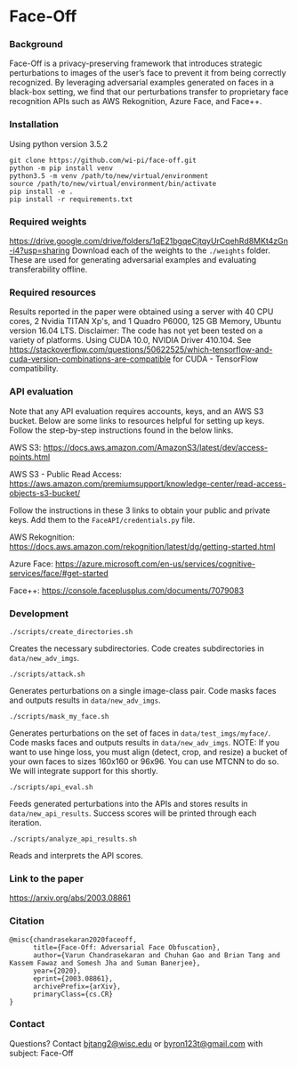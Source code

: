 # Face-Off

### Background
Face-Off is a privacy-preserving framework that introduces strategic perturbations to images of the user’s face to prevent it from being correctly recognized. By leveraging adversarial examples generated on faces in a black-box setting, we find that our perturbations transfer to proprietary face recognition APIs such as AWS Rekognition, Azure Face, and Face++.

### Installation
Using python version 3.5.2
```
git clone https://github.com/wi-pi/face-off.git
python -m pip install venv
python3.5 -m venv /path/to/new/virtual/environment
source /path/to/new/virtual/environment/bin/activate
pip install -e .
pip install -r requirements.txt
```

### Required weights
https://drive.google.com/drive/folders/1qE21bgqeCjtqyUrCqehRd8MKt4zGn-i4?usp=sharing
Download each of the weights to the  `./weights` folder. These are used for generating adversarial examples and evaluating transferability offline.

### Required resources
Results reported in the paper were obtained using a server with 40 CPU cores, 2 Nvidia TITAN Xp's, and 1 Quadro P6000, 125 GB Memory, Ubuntu version 16.04 LTS.
Disclaimer: The code has not yet been tested on a variety of platforms.
Using CUDA 10.0, NVIDIA Driver 410.104.
See https://stackoverflow.com/questions/50622525/which-tensorflow-and-cuda-version-combinations-are-compatible for CUDA - TensorFlow compatibility.

### API evaluation
Note that any API evaluation requires accounts, keys, and an AWS S3 bucket. Below are some links to resources helpful for setting up keys. Follow the step-by-step instructions found in the below links.

AWS S3: https://docs.aws.amazon.com/AmazonS3/latest/dev/access-points.html

AWS S3 - Public Read Access: https://aws.amazon.com/premiumsupport/knowledge-center/read-access-objects-s3-bucket/

Follow the instructions in these 3 links to obtain your public and private keys. Add them to the `FaceAPI/credentials.py` file.

AWS Rekognition: https://docs.aws.amazon.com/rekognition/latest/dg/getting-started.html

Azure Face: https://azure.microsoft.com/en-us/services/cognitive-services/face/#get-started

Face++: https://console.faceplusplus.com/documents/7079083

### Development
```
./scripts/create_directories.sh
```
Creates the necessary subdirectories. Code creates subdirectories in `data/new_adv_imgs`.
```
./scripts/attack.sh
```
Generates perturbations on a single image-class pair. Code masks faces and outputs results in `data/new_adv_imgs`.
```
./scripts/mask_my_face.sh
```
Generates perturbations on the set of faces in `data/test_imgs/myface/`. Code masks faces and outputs results in `data/new_adv_imgs`.
NOTE: If you want to use hinge loss, you must align (detect, crop, and resize) a bucket of your own faces to sizes 160x160 or 96x96. You can use MTCNN to do so. We will integrate support for this shortly.
```
./scripts/api_eval.sh
```
Feeds generated perturbations into the APIs and stores results in `data/new_api_results`. Success scores will be printed through each iteration.
```
./scripts/analyze_api_results.sh
```
Reads and interprets the API scores.

### Link to the paper
https://arxiv.org/abs/2003.08861

### Citation
```
@misc{chandrasekaran2020faceoff,
      title={Face-Off: Adversarial Face Obfuscation},
      author={Varun Chandrasekaran and Chuhan Gao and Brian Tang and Kassem Fawaz and Somesh Jha and Suman Banerjee},
      year={2020},
      eprint={2003.08861},
      archivePrefix={arXiv},
      primaryClass={cs.CR}
}
```

### Contact
Questions? Contact bjtang2@wisc.edu or byron123t@gmail.com with subject: Face-Off
